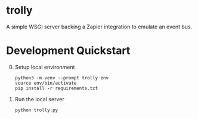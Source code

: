 # trolly

A simple WSGI server backing a Zapier integration to emulate an event bus.

# Development Quickstart

0. Setup local environment

   ```
   python3 -m venv --prompt trolly env
   source env/bin/activate
   pip install -r requirements.txt
   ```

1. Run the local server

   ```
   python trolly.py
   ```
